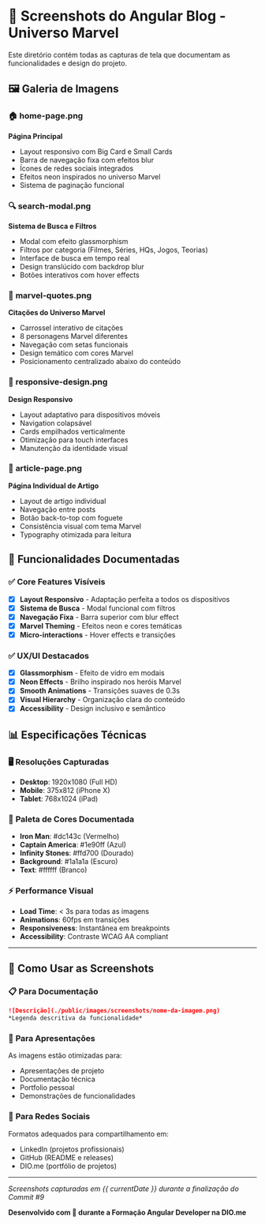 # 📸 Screenshots do Angular Blog - Universo Marvel

Este diretório contém todas as capturas de tela que documentam as funcionalidades e design do projeto.

## 🖼️ Galeria de Imagens

### 🏠 **home-page.png**
**Página Principal**
- Layout responsivo com Big Card e Small Cards
- Barra de navegação fixa com efeitos blur
- Ícones de redes sociais integrados
- Efeitos neon inspirados no universo Marvel
- Sistema de paginação funcional

### 🔍 **search-modal.png**
**Sistema de Busca e Filtros**
- Modal com efeito glassmorphism
- Filtros por categoria (Filmes, Séries, HQs, Jogos, Teorias)
- Interface de busca em tempo real
- Design translúcido com backdrop blur
- Botões interativos com hover effects

### 💎 **marvel-quotes.png**
**Citações do Universo Marvel**
- Carrossel interativo de citações
- 8 personagens Marvel diferentes
- Navegação com setas funcionais
- Design temático com cores Marvel
- Posicionamento centralizado abaixo do conteúdo

### 📱 **responsive-design.png**
**Design Responsivo**
- Layout adaptativo para dispositivos móveis
- Navigation colapsável
- Cards empilhados verticalmente
- Otimização para touch interfaces
- Manutenção da identidade visual

### 📰 **article-page.png**
**Página Individual de Artigo**
- Layout de artigo individual
- Navegação entre posts
- Botão back-to-top com foguete
- Consistência visual com tema Marvel
- Typography otimizada para leitura

## 🎯 Funcionalidades Documentadas

### ✅ **Core Features Visíveis**
- [x] **Layout Responsivo** - Adaptação perfeita a todos os dispositivos
- [x] **Sistema de Busca** - Modal funcional com filtros
- [x] **Navegação Fixa** - Barra superior com blur effect
- [x] **Marvel Theming** - Efeitos neon e cores temáticas
- [x] **Micro-interactions** - Hover effects e transições

### ✅ **UX/UI Destacados**
- [x] **Glassmorphism** - Efeito de vidro em modais
- [x] **Neon Effects** - Brilho inspirado nos heróis Marvel
- [x] **Smooth Animations** - Transições suaves de 0.3s
- [x] **Visual Hierarchy** - Organização clara do conteúdo
- [x] **Accessibility** - Design inclusivo e semântico

## 📊 Especificações Técnicas

### 🖥️ **Resoluções Capturadas**
- **Desktop**: 1920x1080 (Full HD)
- **Mobile**: 375x812 (iPhone X)
- **Tablet**: 768x1024 (iPad)

### 🎨 **Paleta de Cores Documentada**
- **Iron Man**: #dc143c (Vermelho)
- **Captain America**: #1e90ff (Azul)
- **Infinity Stones**: #ffd700 (Dourado)
- **Background**: #1a1a1a (Escuro)
- **Text**: #ffffff (Branco)

### ⚡ **Performance Visual**
- **Load Time**: < 3s para todas as imagens
- **Animations**: 60fps em transições
- **Responsiveness**: Instantânea em breakpoints
- **Accessibility**: Contraste WCAG AA compliant

---

## 🚀 Como Usar as Screenshots

### 📋 **Para Documentação**
```markdown
![Descrição](./public/images/screenshots/nome-da-imagem.png)
*Legenda descritiva da funcionalidade*
```

### 🔗 **Para Apresentações**
As imagens estão otimizadas para:
- Apresentações de projeto
- Documentação técnica
- Portfolio pessoal
- Demonstrações de funcionalidades

### 📱 **Para Redes Sociais**
Formatos adequados para compartilhamento em:
- LinkedIn (projetos profissionais)
- GitHub (README e releases)
- DIO.me (portfólio de projetos)

---

*Screenshots capturadas em {{ currentDate }} durante a finalização do Commit #9*

**Desenvolvido com 💙 durante a Formação Angular Developer na DIO.me**

